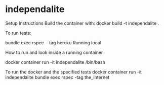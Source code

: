 # independalite


Setup Instructions
  Build the container with:
  docker build -t independalite .
  


To run tests:

bundle exec rspec --tag heroku
  Running local


How to run and look inside a running container

docker container run -it independalite /bin/bash

To run the docker and the specified tests
docker container run -it independalite bundle exec rspec -tag the_internet
